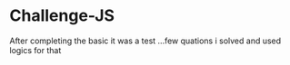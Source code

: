# Challenge-JS
After completing the basic it was a test ...few quations i solved and used logics for that
